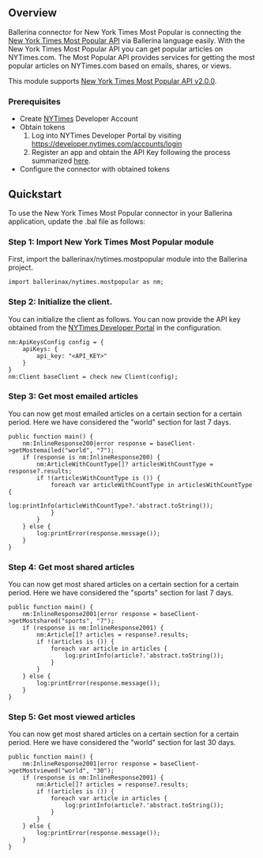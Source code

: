 ## Overview
Ballerina connector for New York Times Most Popular is connecting the [New York Times Most Popular API](https://developer.nytimes.com/docs/most-popular-product/1/overview) via Ballerina language easily. With the New York Times Most Popular API you can get popular articles on NYTimes.com. The Most Popular API provides services for getting the most popular articles on NYTimes.com based on emails, shares, or views.

This module supports [New York Times Most Popular API v2.0.0](https://developer.nytimes.com/docs/most-popular-product/1/overview).

### Prerequisites
* Create [NYTimes](https://developer.nytimes.com/accounts/login) Developer Account
* Obtain tokens
    1. Log into NYTimes Developer Portal by visiting https://developer.nytimes.com/accounts/login
    2. Register an app and obtain the API Key following the process summarized [here](https://developer.nytimes.com/get-started).
* Configure the connector with obtained tokens
 
## Quickstart

To use the New York Times Most Popular connector in your Ballerina application, update the .bal file as follows:

### Step 1: Import New York Times Most Popular module
First, import the ballerinax/nytimes.mostpopular module into the Ballerina project.
```ballerina
import ballerinax/nytimes.mostpopular as nm;
```
### Step 2: Initialize the client.
You can initialize the client as follows. You can now provide the API key obtained from the [NYTimes Developer Portal](https://developer.nytimes.com/accounts/login) in the configuration.
```ballerina
nm:ApiKeysConfig config = {
    apiKeys: {
        api_key: "<API_KEY>"
    }
}
nm:Client baseClient = check new Client(config);
```
### Step 3: Get most emailed articles
You can now get most emailed articles on a certain section for a certain period. Here we have considered the "world" section for last 7 days.

```ballerina
public function main() {
    nm:InlineResponse200|error response = baseClient->getMostemailed("world", "7");
    if (response is nm:InlineResponse200) {
        nm:ArticleWithCountType[]? articlesWithCountType = response?.results;
        if !(articlesWithCountType is ()) {
            foreach var articleWithCountType in articlesWithCountType {
                log:printInfo(articleWithCountType?.'abstract.toString());
            }
        }
    } else {
        log:printError(response.message());
    }
}
``` 
### Step 4: Get most shared articles
You can now get most shared articles on a certain section for a certain period. Here we have considered the "sports" section for last 7 days.

```ballerina
public function main() {
    nm:InlineResponse2001|error response = baseClient->getMostshared("sports", "7");
    if (response is nm:InlineResponse2001) {
        nm:Article[]? articles = response?.results;
        if !(articles is ()) {
            foreach var article in articles {
                log:printInfo(article?.'abstract.toString());
            }
        }
    } else {
        log:printError(response.message());
    }
}
``` 
### Step 5: Get most viewed articles
You can now get most shared articles on a certain section for a certain period. Here we have considered the "world" section for last 30 days.

```ballerina
public function main() {
    nm:InlineResponse2001|error response = baseClient->getMostviewed("world", "30");
    if (response is nm:InlineResponse2001) {
        nm:Article[]? articles = response?.results;
        if !(articles is ()) {
            foreach var article in articles {
                log:printInfo(article?.'abstract.toString());
            }
        }
    } else {
        log:printError(response.message());
    }
}
``` 
